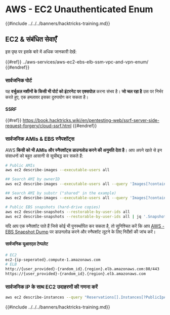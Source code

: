 # AWS - EC2 Unauthenticated Enum

{{#include ../../../banners/hacktricks-training.md}}

## EC2 & संबंधित सेवाएँ

इस पृष्ठ पर इसके बारे में अधिक जानकारी देखें:

{{#ref}}
../aws-services/aws-ec2-ebs-elb-ssm-vpc-and-vpn-enum/
{{#endref}}

### सार्वजनिक पोर्ट

यह **वर्चुअल मशीनों के किसी भी पोर्ट को इंटरनेट पर एक्सपोज़** करना संभव है। **जो चल रहा है** उस पर निर्भर करते हुए, एक हमलावर इसका दुरुपयोग कर सकता है।

#### SSRF

{{#ref}}
https://book.hacktricks.wiki/en/pentesting-web/ssrf-server-side-request-forgery/cloud-ssrf.html
{{#endref}}

### सार्वजनिक AMIs & EBS स्नैपशॉट्स

AWS **किसी को भी AMIs और स्नैपशॉट्स डाउनलोड करने की अनुमति देता है**। आप अपने खाते से इन संसाधनों को बहुत आसानी से सूचीबद्ध कर सकते हैं:
```bash
# Public AMIs
aws ec2 describe-images --executable-users all

## Search AMI by ownerID
aws ec2 describe-images --executable-users all --query 'Images[?contains(ImageLocation, `967541184254/`) == `true`]'

## Search AMI by substr ("shared" in the example)
aws ec2 describe-images --executable-users all --query 'Images[?contains(ImageLocation, `shared`) == `true`]'

# Public EBS snapshots (hard-drive copies)
aws ec2 describe-snapshots --restorable-by-user-ids all
aws ec2 describe-snapshots --restorable-by-user-ids all | jq '.Snapshots[] | select(.OwnerId == "099720109477")'
```
यदि आप एक स्नैपशॉट पाते हैं जिसे कोई भी पुनर्स्थापित कर सकता है, तो सुनिश्चित करें कि आप [AWS - EBS Snapshot Dump](https://cloud.hacktricks.wiki/en/pentesting-cloud/aws-security/aws-post-exploitation/aws-ec2-ebs-ssm-and-vpc-post-exploitation/index.html#ebs-snapshot-dump) पर डाउनलोड करने और स्नैपशॉट लूटने के लिए निर्देशों की जांच करें।

#### सार्वजनिक यूआरएल टेम्पलेट
```bash
# EC2
ec2-{ip-seperated}.compute-1.amazonaws.com
# ELB
http://{user_provided}-{random_id}.{region}.elb.amazonaws.com:80/443
https://{user_provided}-{random_id}.{region}.elb.amazonaws.com
```
### सार्वजनिक IP के साथ EC2 उदाहरणों की गणना करें
```bash
aws ec2 describe-instances --query "Reservations[].Instances[?PublicIpAddress!=null].PublicIpAddress" --output text
```
{{#include ../../../banners/hacktricks-training.md}}
